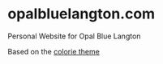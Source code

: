 # opalbluelangton.com

Personal Website for Opal Blue Langton

Based on the [colorie theme](https://github.com/ronv/colorie)
